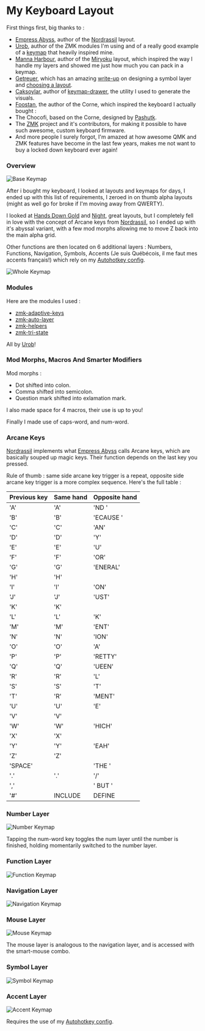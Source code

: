 # My Keyboard Layout

First things first, big thanks to :
- [Empress Abyss](https://github.com/empressabyss), author of the [Nordrassil](https://github.com/empressabyss/nordrassil) layout.
- [Urob](https://github.com/urob), author of the ZMK modules I'm using and of a really good example of a [keymap](https://github.com/urob/zmk-config) that heavily inspired mine.
- [Manna Harbour](https://github.com/manna-harbour), author of the [Miryoku](https://github.com/manna-harbour/miryoku) layout, which inspired the way I handle my layers and showed me just how much you can pack in a keymap.
- [Getreuer](https://github.com/getreuer), which has an amazing [write-up](https://getreuer.info/posts/keyboards/symbol-layer/index.html) on designing a symbol layer and [choosing a layout](https://getreuer.info/posts/keyboards/alt-layouts/index.html).
- [Caksoylar](https://github.com/caksoylar), author of [keymap-drawer](https://github.com/caksoylar/keymap-drawer), the utility I used to generate the visuals.
- [Foostan](https://github.com/foostan/crkbd/commits?author=foostan), the author of the Corne, which inspired the keyboard I actually bought :
- The Chocofi, based on the Corne, designed by [Pashutk](https://github.com/pashutk/chocofi/commits?author=pashutk).
- The [ZMK](https://github.com/zmkfirmware/zmk) project and it's contributors, for making it possible to have such awesome, custom keyboard firmware.
- And more people I surely forgot, I'm amazed at how awesome QMK and ZMK features have become in the last few years, makes me not want to buy a locked down keyboard ever again!

### Overview 

![Base Keymap](draw\base_keymap.svg)

After i bought my keyboard, I looked at layouts and keymaps for days, I ended up with this list of requirements, I zeroed in on thumb alpha layouts (might as well go for broke if I'm moving away from QWERTY).

I looked at [Hands Down Gold](https://sites.google.com/alanreiser.com/handsdown/home/hands-down-neu#h.1cdqya5986v5) and [Night](https://luminespire.github.io/night/home.html), great layouts, but I completely fell in love with the concept of Arcane keys from [Nordrassil](https://github.com/empressabyss/nordrassil), so I ended up with it's abyssal variant, with a few mod morphs allowing me to move Z back into the main alpha grid.

Other functions are then located on 6 additional layers : Numbers, Functions, Navigation, Symbols, Accents (Je suis Québécois, il me faut mes accents français!) which rely on my [Autohotkey config](https://github.com/Nathanix321/autohotkey-config).

![Whole Keymap](draw\whole_keymap.svg)

### Modules

Here are the modules I used :
- [zmk-adaptive-keys](https://github.com/urob/zmk-adaptive-key/)
- [zmk-auto-layer](https://github.com/urob/zmk-auto-layer)
- [zmk-helpers](https://github.com/urob/zmk-helpers)
- [zmk-tri-state](https://github.com/urob/zmk-tri-state)

All by [Urob](https://github.com/urob)!

### Mod Morphs, Macros And Smarter Modifiers
Mod morphs :
- Dot shifted into colon.
- Comma shifted into semicolon.
- Question mark shifted into exlamation mark.

I also made space for 4 macros, their use is up to you!

Finally I made use of caps-word, and num-word.

### Arcane Keys
[Nordrassil](https://github.com/empressabyss/nordrassil) implements what [Empress Abyss](https://github.com/empressabyss) calls Arcane keys, which are basically souped up magic keys. Their function depends on the last key you pressed. 

Rule of thumb : same side arcane key trigger is a repeat, opposite side arcane key trigger is a more complex sequence. Here's the full table : 

| Previous key | Same hand | Opposite hand |
|--------------|-----------|---------------|
| 'A'          | 'A'       | 'ND '         |
| 'B'          | 'B'       | 'ECAUSE '     |
| 'C'          | 'C'       | 'AN'          |
| 'D'          | 'D'       | 'Y'           |
| 'E'          | 'E'       | 'U'           |
| 'F'          | 'F'       | 'OR'          |
| 'G'          | 'G'       | 'ENERAL'      |
| 'H'          | 'H'       |               |
| 'I'          | 'I'       | 'ON'          |
| 'J'          | 'J'       | 'UST'         |
| 'K'          | 'K'       |               |
| 'L'          | 'L'       | 'K'           |
| 'M'          | 'M'       | 'ENT'         |
| 'N'          | 'N'       | 'ION'         |
| 'O'          | 'O'       | 'A'           |
| 'P'          | 'P'       | 'RETTY'       |
| 'Q'          | 'Q'       | 'UEEN'        |
| 'R'          | 'R'       | 'L'           |
| 'S'          | 'S'       | 'T'           |
| 'T'          | 'R'       | 'MENT'        |
| 'U'          | 'U'       | 'E'           |
| 'V'          | 'V'       |               |
| 'W'          | 'W'       | 'HICH'        |
| 'X'          | 'X'       |               |
| 'Y'          | 'Y'       | 'EAH'         |
| 'Z'          | 'Z'       |               |
| 'SPACE'      |           | 'THE '        |
| '.'          | '.'       | '/'           |
| ','          |           | ' BUT '       |
| '#'          | INCLUDE   | DEFINE        |

### Number Layer
![Number Keymap](draw\num_keymap.svg)

Tapping the num-word key toggles the num layer until the number is finished, holding momentarily switched to the number layer.

### Function Layer
![Function Keymap](draw\fun_keymap.svg)

### Navigation Layer
![Navigation Keymap](draw\nav_keymap.svg)

### Mouse Layer
![Mouse Keymap](draw\mouse_keymap.svg)

The mouse layer is analogous to the navigation layer, and is accessed with the smart-mouse combo.

### Symbol Layer 
![Symbol Keymap](draw\sym_keymap.svg)

### Accent Layer
![Accent Keymap](draw\acc_keymap.svg)

Requires the use of my [Autohotkey config](https://github.com/Nathanix321/autohotkey-config).